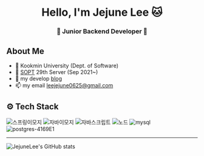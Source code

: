 <h1 align="center"> Hello, I'm Jejune Lee 🐱</h1>
<h3 align="center">🚀 Junior Backend Developer 🚀</h3>

## About Me
- 🏫 Kookmin University (Dept. of Software)
- 👀 [SOPT](http://sopt.org/wp/) 29th Server (Sep 2021~)
- 🔗 my develop [blog](https://velog.io/@dlwpwns)
- 📫 my email leejejune0625@gmail.com


## ⚙ Tech Stack
![스프링이모지](https://user-images.githubusercontent.com/81547780/151382709-a5bfb83a-c82b-429f-8d22-e6d2e57bf29c.svg)
![자바이모지](https://user-images.githubusercontent.com/81547780/151382642-730da5c5-5f6b-42da-b900-23a85253863a.svg)
![자바스크립트](https://user-images.githubusercontent.com/81547780/151382928-4fec58c5-c1cb-44da-a9fe-8f602b01ebc7.svg)
![노드](https://user-images.githubusercontent.com/81547780/151382828-e50962c3-ad15-4bbb-add7-2131f6bcc959.svg)
![mysql](https://user-images.githubusercontent.com/81547780/151383044-94bcd7b8-3a58-42b2-b5f5-716089036769.svg)
![postgres-4169E1](https://user-images.githubusercontent.com/81547780/151386400-97148d18-1a83-497c-a049-d7b2ebade8d1.svg)

- - -
![JejuneLee's GitHub stats](https://github-readme-stats.vercel.app/api?username=LeeJejune)
